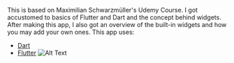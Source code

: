This is based on Maximilian Schwarzmüller's Udemy Course. I got accustomed to basics of Flutter and Dart and the concept behind widgets.
After making this app, I also got an overview of the built-in widgets and how you may add your own ones.
This app uses:
* [Dart](https://github.com/dart-lang)
* [Flutter](https://github.com/flutter/flutter)
![Alt Text](https://media.giphy.com/media/h6YdEZWDGnWAGwLClU/giphy.gif)

